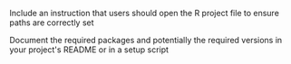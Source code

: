 Include an instruction that users should open the R project file to ensure paths are correctly set

Document the required packages and potentially the required versions in your project's README or in a setup script
